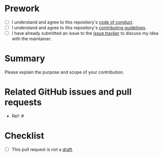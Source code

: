 # Prework

* [ ] I understand and agree to this repository's [code of conduct](https://github.com/wlandau/targets-minimal/blob/master/CODE_OF_CONDUCT.md).
* [ ] I understand and agree to this repository's [contributing guidelines](https://github.com/wlandau/targets-minimal/blob/master/CONTRIBUTING.md).
* [ ] I have already submitted an issue to the [issue tracker](http://github.com/wlandau/targets-minimal) to discuss my idea with the maintainer.

# Summary

Please explain the purpose and scope of your contribution.

# Related GitHub issues and pull requests

* Ref: #

# Checklist

* [ ] This pull request is not a [draft](https://github.blog/2019-02-14-introducing-draft-pull-requests).
